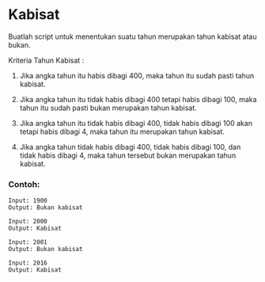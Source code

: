 # Kabisat

Buatlah script untuk menentukan suatu tahun merupakan tahun kabisat atau bukan.

Kriteria Tahun Kabisat : 
 1. Jika angka tahun itu habis dibagi 400, maka tahun itu sudah pasti tahun kabisat.

 2. Jika angka tahun itu tidak habis dibagi 400 tetapi habis dibagi 100, maka tahun itu sudah pasti bukan merupakan tahun kabisat.

 3. Jika angka tahun itu tidak habis dibagi 400, tidak habis dibagi 100 akan tetapi habis dibagi 4, maka tahun itu merupakan tahun kabisat.

 4. Jika angka tahun tidak habis dibagi 400, tidak habis dibagi 100, dan tidak habis dibagi 4, maka tahun tersebut bukan merupakan tahun kabisat.

### Contoh:

```
Input: 1900
Output: Bukan kabisat

Input: 2000
Output: Kabisat

Input: 2001
Output: Bukan kabisat

Input: 2016
Output: Kabisat
```
